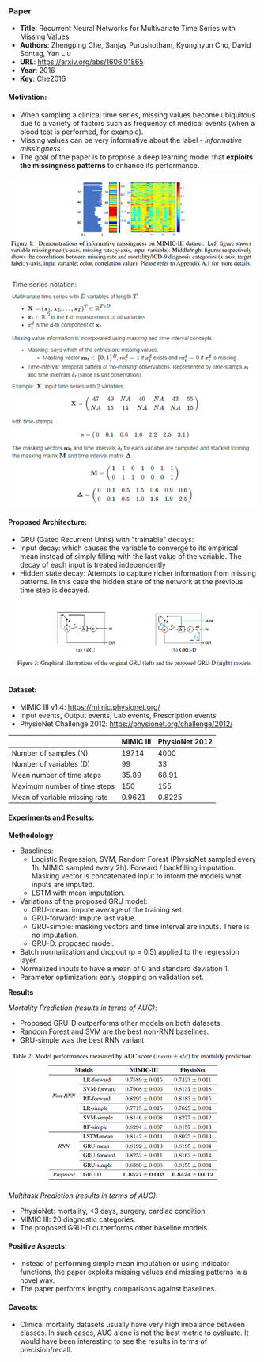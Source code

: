 ### Paper

+ **Title**: Recurrent Neural Networks for Multivariate Time Series with Missing Values
+ **Authors**: Zhengping Che, Sanjay Purushotham, Kyunghyun Cho, David Sontag, Yan Liu
+ **URL**: https://arxiv.org/abs/1606.01865
+ **Year**: 2016
+ **Key**: Che2016

#### Motivation:
+ When sampling a clinical time series, missing values become ubiquitous due to a variety of factors such as frequency of medical events (when a blood test is performed, for example).
+ Missing values can be very informative about the label - *informative missingness*.
+ The goal of the paper is to propose a deep learning model that **exploits the missingness patterns** to enhance its performance.

![Motivation](images/Che2016_motivation.png?raw=true "Motivation")

![Time Series Notation](images/Che2016_model.png?raw=true "Time Series Notation")


#### Proposed Architecture:
+ GRU (Gated Recurrent Units) with "trainable" decays:
 + Input decay: which causes the variable to converge to its empirical mean instead of simply filling with the last value of the variable. The decay of each input is treated independently
 + Hidden state decay: Attempts to capture richer information from missing patterns. In this case the hidden state of the network at the previous time step is decayed.

![GRU architecture](images/Che2016_gru.png?raw=true "GRU architecture")

#### Dataset:
+ MIMIC III v1.4: https://mimic.physionet.org/
 + Input events, Output events, Lab events, Prescription events
+ PhysioNet Challenge 2012: https://physionet.org/challenge/2012/

| | MIMIC III | 	PhysioNet 2012 | 
|---------|--------------|----|
Number of samples (N) |	19714 |	4000 |
Number  of variables (D)	|99      |	33|
Mean number of time steps	|35.89 |	68.91|
Maximum number of time steps|150  |	155|
Mean of variable missing rate 	|0.9621|	0.8225|


#### Experiments and Results:
**Methodology**
+ Baselines:
  + Logistic Regression, SVM, Random Forest (PhysioNet sampled every 1h. MIMIC sampled every 2h). Forward / backfilling imputation. Masking vector is concatenated input to inform the models what inputs are imputed.
  + LSTM with mean imputation.
+ Variations of the proposed GRU model:
  + GRU-mean: impute average of the training set.
  + GRU-forward: impute last value.
  + GRU-simple: masking vectors and time interval are inputs. There is no imputation.
  + GRU-D: proposed model.
+ Batch normalization and dropout (p = 0.5) applied to the regression layer.
+ Normalized inputs to have a mean of 0 and standard deviation 1.
+ Parameter optimization: early stopping on validation set.

**Results**

*Mortality Prediction (results in terms of AUC)*:
+ Proposed GRU-D outperforms other models on both datasets: 
+ Random Forest and SVM are the best non-RNN baselines.
+ GRU-simple was the best RNN variant.

![Mortality Prediction](images/Che2016_results.png?raw=true "Mortality Prediction")

*Multitask Prediction (results in terms of AUC)*:
+ PhysioNet: mortality, <3 days, surgery, cardiac condition.
+ MIMIC III: 20 diagnostic categories.
+ The proposed GRU-D outperforms other baseline models.

#### Positive Aspects:
+ Instead of performing simple mean imputation or using indicator functions, the paper exploits missing values and missing patterns in a novel way.
+ The paper performs lengthy comparisons against baselines.

#### Caveats:
+ Clinical mortality datasets usually have very high imbalance between classes. In such cases, AUC alone is not the best metric to evaluate. It would have been interesting to see the results in terms of precision/recall.
